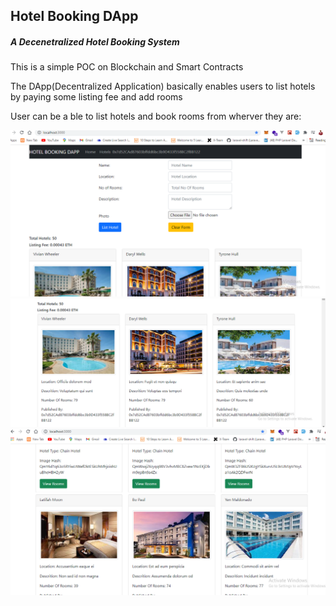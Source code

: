 ## Hotel Booking DApp
##### A Decenetralized Hotel Booking System
<p>This is a simple POC on Blockchain and Smart Contracts</p> 
<p>The DApp(Decentralized Application) basically enables users to list hotels by paying some listing fee and add rooms</p>
<p>User can be a ble to list hotels and book rooms from wherver they are:</p>


![List Hotel Form](./screenshots/dapp1.PNG)
![Hotel Items](./screenshots/dapp2.PNG)
![Hotel Items](./screenshots/dapp3.PNG)
